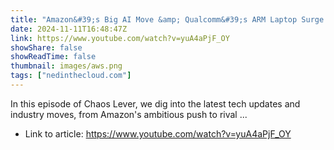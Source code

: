 ```yaml
---
title: "Amazon&#39;s Big AI Move &amp; Qualcomm&#39;s ARM Laptop Surge | Tech News of the Week"
date: 2024-11-11T16:48:47Z
link: https://www.youtube.com/watch?v=yuA4aPjF_OY
showShare: false
showReadTime: false
thumbnail: images/aws.png
tags: ["nedinthecloud.com"]
---
```

In this episode of Chaos Lever, we dig into the latest tech updates and industry moves, from Amazon's ambitious push to rival ...

- Link to article: https://www.youtube.com/watch?v=yuA4aPjF_OY